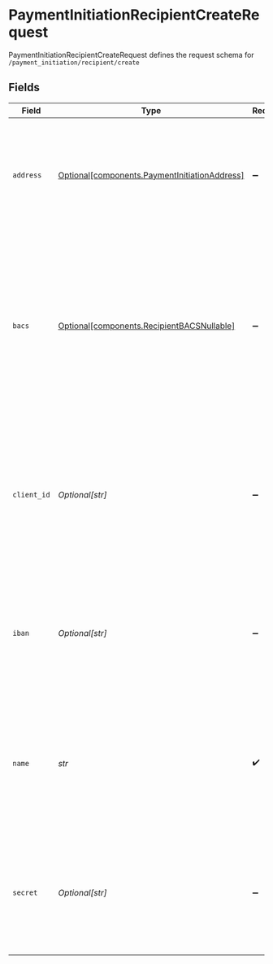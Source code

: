 # PaymentInitiationRecipientCreateRequest

PaymentInitiationRecipientCreateRequest defines the request schema for `/payment_initiation/recipient/create`


## Fields

| Field                                                                                                                                                                               | Type                                                                                                                                                                                | Required                                                                                                                                                                            | Description                                                                                                                                                                         |
| ----------------------------------------------------------------------------------------------------------------------------------------------------------------------------------- | ----------------------------------------------------------------------------------------------------------------------------------------------------------------------------------- | ----------------------------------------------------------------------------------------------------------------------------------------------------------------------------------- | ----------------------------------------------------------------------------------------------------------------------------------------------------------------------------------- |
| `address`                                                                                                                                                                           | [Optional[components.PaymentInitiationAddress]](../../models/components/paymentinitiationaddress.md)                                                                                | :heavy_minus_sign:                                                                                                                                                                  | The optional address of the payment recipient's bank account. Required by most institutions outside of the UK.                                                                      |
| `bacs`                                                                                                                                                                              | [Optional[components.RecipientBACSNullable]](../../models/components/recipientbacsnullable.md)                                                                                      | :heavy_minus_sign:                                                                                                                                                                  | An object containing a BACS account number and sort code. If an IBAN is not provided or if this recipient needs to accept domestic GBP-denominated payments, BACS data is required. |
| `client_id`                                                                                                                                                                         | *Optional[str]*                                                                                                                                                                     | :heavy_minus_sign:                                                                                                                                                                  | Your Plaid API `client_id`. The `client_id` is required and may be provided either in the `PLAID-CLIENT-ID` header or as part of a request body.                                    |
| `iban`                                                                                                                                                                              | *Optional[str]*                                                                                                                                                                     | :heavy_minus_sign:                                                                                                                                                                  | The International Bank Account Number (IBAN) for the recipient. If BACS data is not provided, an IBAN is required.                                                                  |
| `name`                                                                                                                                                                              | *str*                                                                                                                                                                               | :heavy_check_mark:                                                                                                                                                                  | The name of the recipient. We recommend using strings of length 18 or less and avoid special characters to ensure compatibility with all institutions.                              |
| `secret`                                                                                                                                                                            | *Optional[str]*                                                                                                                                                                     | :heavy_minus_sign:                                                                                                                                                                  | Your Plaid API `secret`. The `secret` is required and may be provided either in the `PLAID-SECRET` header or as part of a request body.                                             |